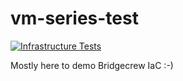 # vm-series-test
[![Infrastructure Tests](https://www.bridgecrew.cloud/badges/github/jamesholland-uk/vm-series-test/general)](https://www.bridgecrew.cloud/link/badge?vcs=github&fullRepo=jamesholland-uk%2Fvm-series-test&benchmark=INFRASTRUCTURE+SECURITY)

Mostly here to demo Bridgecrew IaC :-)

